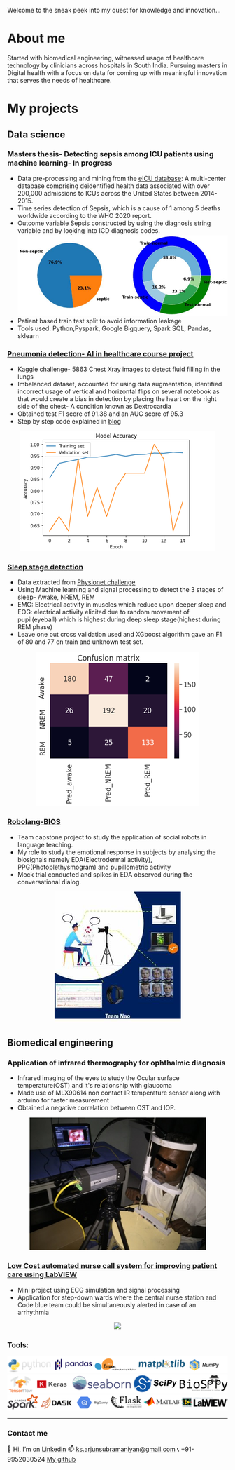 Welcome to the sneak peek into my quest for knowledge and innovation...

# About me
Started with biomedical engineering, witnessed usage of healthcare technology by clinicians across hospitals in South India. Pursuing masters in Digital health with a focus on data for coming up with meaningful innovation that serves the needs of healthcare.

# My projects
## **Data science**

### Masters thesis- Detecting sepsis among ICU patients using machine learning- In progress
- Data pre-processing and mining from the [eICU database](https://eicu-crd.mit.edu/): A multi-center database comprising deidentified health data associated with over 200,000 admissions to ICUs across the United States between 2014-2015.
- Time series detection of Sepsis, which is a cause of 1 among 5 deaths worldwide according to the WHO 2020 report.
- Outcome variable Sepsis constructed by using the diagnosis string variable and by looking into ICD diagnosis codes.
![](/images/sep2.JPG)
- Patient based train test split to avoid information leakage
- Tools used: Python,Pyspark, Google Bigquery, Spark SQL, Pandas, sklearn

### [Pneumonia detection- AI in healthcare course project](https://github.com/arjun-subramaniyan/healthcare-ml/blob/main/Pneumonia_detection.ipynb)
- Kaggle challenge- 5863 Chest Xray images to detect fluid filling in the lungs
- Imbalanced dataset, accounted for using data augmentation, identified incorrect usage of vertical and horizontal flips on several notebook as that would create a bias in detection by placing the heart on the right side of the chest- A condition known as Dextrocardia
- Obtained test F1 score of 91.38 and an AUC score of 95.3
- Step by step code explained in [blog](https://ks-arjunsubramaniyan.medium.com/pneumonia-classification-in-x-rays-using-deep-learning-247d27ed1b6f)

<p align="center">
  <img src="/images/pne7.png"/>
</p>

### [Sleep stage detection](https://github.com/arjun-subramaniyan/healthcare-ml/blob/main/EMGEOG_sleepstagetracker.ipynb)
- Data extracted from [Physionet challenge](https://physionet.org/content/challenge-2018/1.0.0/)
- Using Machine learning and signal processing to detect the 3 stages of sleep- Awake, NREM, REM 
- EMG: Electrical activity in muscles which reduce upon deeper sleep and EOG: electrical activity elicited due to random movement of pupil(eyeball) which is highest during deep sleep stage(highest during REM phase)
- Leave one out cross validation used and XGboost algorithm gave an F1 of 80 and 77 on train and unknown test set.
<p align="center">
  <img src="/images/sleep.png"/>
</p>
 
### [Robolang-BIOS](https://capstone.utu.fi/en-robolang-bios)
 - Team capstone project to study the application of social robots in language teaching.
 - My role to study the emotional response in subjects by analysing the biosignals namely EDA(Electrodermal activity), PPG(Photoplethysmogram) and pupillometric activity
 - Mock trial conducted and spikes in EDA observed during the conversational dialog.

<p align="center">
  <img src="/images/robolang.jpg"/>
</p>
 
## **Biomedical engineering**

### Application of infrared thermography for ophthalmic diagnosis
 - Infrared imaging of the eyes to study the Ocular surface temperature(OST) and it's relationship with glaucoma
 - Made use of MLX90614 non contact IR temperature sensor along with arduino for faster measurement
 - Obtained a negative correlation between OST and IOP.
<p align="center">
  <img src="/images/15.jpg"/>
</p>
 


### [Low Cost automated nurse call system for improving patient care using LabVIEW](https://www.worldscientific.com/doi/10.4015/S1016237218500308)
- Mini project using ECG simulation and signal processing
- Application for step-down wards where the central nurse station and Code blue team could be simultaneously alerted in case of an arrhythmia 
<p align="center">
  <img src="/images/nc.jpg"/>
</p>
 
 

### Tools:
 ![](/images/l1.png) 
 ![](/images/l2.png) 
 ![](/images/l3.png) 

---
### Contact me

👋 Hi, I’m on [Linkedin](https://www.linkedin.com/in/arjun-subramaniyan-ks/)         📫 ks.arjunsubramaniyan@gmail.com                 📞 +91-9952030524     [My github](https://github.com/arjun-subramaniyan)




